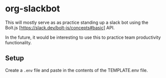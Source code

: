 # org-slackbot

This will mostly serve as as practice standing up a slack bot using the Bolt.js [https://slack.dev/bolt-js/concepts#basic] API.

In the future, it would be interesting to use this to practice team productivity functionality.

## Setup
Create a `.env` file and paste in the contents of the TEMPLATE.env file.